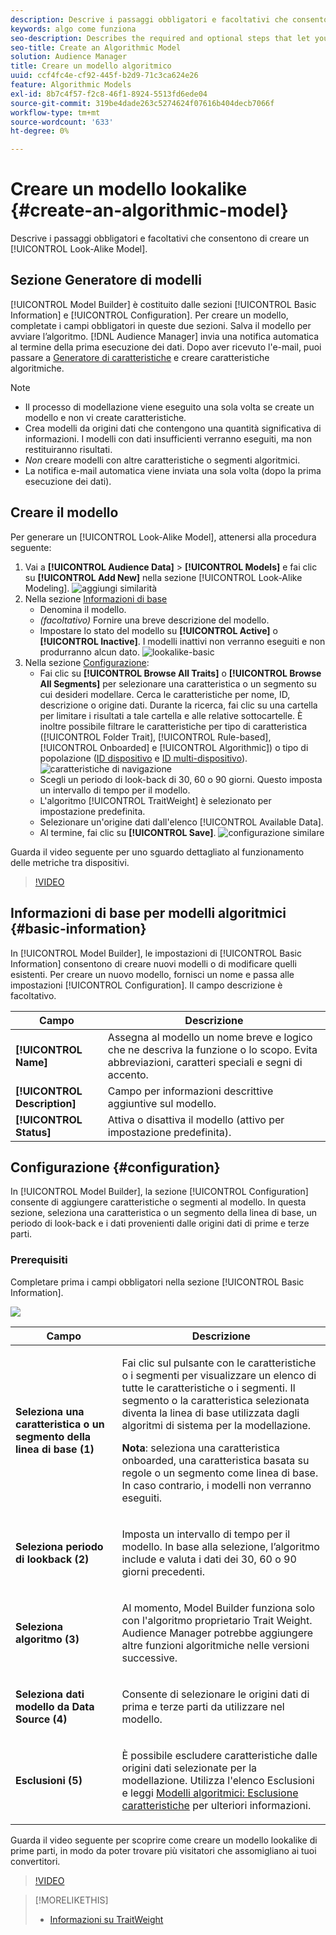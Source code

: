 ```yaml
---
description: Descrive i passaggi obbligatori e facoltativi che consentono di creare un modello algoritmico in Model Builder.
keywords: algo come funziona
seo-description: Describes the required and optional steps that let you create an algorithmic model in Model Builder.
seo-title: Create an Algorithmic Model
solution: Audience Manager
title: Creare un modello algoritmico
uuid: ccf4fc4e-cf92-445f-b2d9-71c3ca624e26
feature: Algorithmic Models
exl-id: 8b7c4f57-f2c8-46f1-8924-5513fd6ede04
source-git-commit: 319be4dade263c5274624f07616b404decb7066f
workflow-type: tm+mt
source-wordcount: '633'
ht-degree: 0%

---
```


# Creare un modello lookalike {#create-an-algorithmic-model}

Descrive i passaggi obbligatori e facoltativi che consentono di creare un [!UICONTROL Look-Alike Model].

## Sezione Generatore di modelli

[!UICONTROL Model Builder] è costituito dalle sezioni [!UICONTROL Basic Information] e [!UICONTROL Configuration]. Per creare un modello, completate i campi obbligatori in queste due sezioni. Salva il modello per avviare l’algoritmo. [!DNL Audience Manager] invia una notifica automatica al termine della prima esecuzione dei dati. Dopo aver ricevuto l&#39;e-mail, puoi passare a [Generatore di caratteristiche](../../features/traits/about-trait-builder.md) e creare caratteristiche algoritmiche.

>[!NOTE]
>
>* Il processo di modellazione viene eseguito una sola volta se create un modello e non vi create caratteristiche.
>* Crea modelli da origini dati che contengono una quantità significativa di informazioni. I modelli con dati insufficienti verranno eseguiti, ma non restituiranno risultati.
>* *Non* creare modelli con altre caratteristiche o segmenti algoritmici.
>* La notifica e-mail automatica viene inviata una sola volta (dopo la prima esecuzione dei dati).

## Creare il modello

Per generare un [!UICONTROL Look-Alike Model], attenersi alla procedura seguente:

1. Vai a **[!UICONTROL Audience Data]** > **[!UICONTROL Models]** e fai clic su **[!UICONTROL Add New]** nella sezione [!UICONTROL Look-Alike Modeling].
   ![aggiungi similarità](assets/look-alike-add.png)
1. Nella sezione [Informazioni di base](../../features/algorithmic-models/create-model.md#basic-information)
   * Denomina il modello.
   * *(facoltativo)* Fornire una breve descrizione del modello.
   * Impostare lo stato del modello su **[!UICONTROL Active]** o **[!UICONTROL Inactive]**. I modelli inattivi non verranno eseguiti e non produrranno alcun dato.
     ![lookalike-basic](assets/look-alike-basic.png)
1. Nella sezione [Configurazione](../../features/algorithmic-models/create-model.md#configuration):
   * Fai clic su **[!UICONTROL Browse All Traits]** o **[!UICONTROL Browse All Segments]** per selezionare una caratteristica o un segmento su cui desideri modellare. Cerca le caratteristiche per nome, ID, descrizione o origine dati. Durante la ricerca, fai clic su una cartella per limitare i risultati a tale cartella e alle relative sottocartelle. È inoltre possibile filtrare le caratteristiche per tipo di caratteristica ([!UICONTROL Folder Trait], [!UICONTROL Rule-based], [!UICONTROL Onboarded] e [!UICONTROL Algorithmic]) o tipo di popolazione ([ID dispositivo](../../reference/ids-in-aam.md) e [ID multi-dispositivo](../../reference/ids-in-aam.md)).
     ![caratteristiche di navigazione](assets/browse-traits.png)
   * Scegli un periodo di look-back di 30, 60 o 90 giorni. Questo imposta un intervallo di tempo per il modello.
   * L&#39;algoritmo [!UICONTROL TraitWeight] è selezionato per impostazione predefinita.
   * Selezionare un&#39;origine dati dall&#39;elenco [!UICONTROL Available Data].
   * Al termine, fai clic su **[!UICONTROL Save]**.
     ![configurazione similare](assets/look-alike-configuration.png)

Guarda il video seguente per uno sguardo dettagliato al funzionamento delle metriche tra dispositivi.

>[!VIDEO](https://experienceleague.adobe.com/docs/audience-manager-learn/tutorials/build-and-manage-audiences/profile-merge/understanding-cross-device-metrics-in-audience-manager.html?lang=it)

## Informazioni di base per modelli algoritmici {#basic-information}

<!-- r_model_basic.xml -->

In [!UICONTROL Model Builder], le impostazioni di [!UICONTROL Basic Information] consentono di creare nuovi modelli o di modificare quelli esistenti. Per creare un nuovo modello, fornisci un nome e passa alle impostazioni [!UICONTROL Configuration]. Il campo descrizione è facoltativo.

| Campo | Descrizione |
|---|---|
| **[!UICONTROL Name]** | Assegna al modello un nome breve e logico che ne descriva la funzione o lo scopo. Evita abbreviazioni, caratteri speciali e segni di accento. |
| **[!UICONTROL Description]** | Campo per informazioni descrittive aggiuntive sul modello. |
| **[!UICONTROL Status]** | Attiva o disattiva il modello (attivo per impostazione predefinita). |

## Configurazione {#configuration}

In [!UICONTROL Model Builder], la sezione [!UICONTROL Configuration] consente di aggiungere caratteristiche o segmenti al modello. In questa sezione, seleziona una caratteristica o un segmento della linea di base, un periodo di look-back e i dati provenienti dalle origini dati di prime e terze parti.

<!-- r_model_configuration.xml -->

### Prerequisiti

Completare prima i campi obbligatori nella sezione [!UICONTROL Basic Information].

![](assets/lam_exclude_traits_numbered.png)

<table id="table_7A6BE5E5498D4776A30323B743954150"> 
 <thead> 
  <tr> 
   <th colname="col1" class="entry"> Campo </th> 
   <th colname="col2" class="entry"> Descrizione </th> 
  </tr> 
 </thead>
 <tbody> 
  <tr> 
   <td colname="col1"> <p><b>Seleziona una caratteristica o un segmento della linea di base (1)</b> </p> </td> 
   <td colname="col2"> <p>Fai clic sul pulsante con le caratteristiche o i segmenti per visualizzare un elenco di tutte le caratteristiche o i segmenti. Il segmento o la caratteristica selezionata diventa la linea di base utilizzata dagli algoritmi di sistema per la modellazione. </p> <p> <p><b>Nota</b>: seleziona una caratteristica onboarded, una caratteristica basata su regole o un segmento come linea di base. In caso contrario, i modelli non verranno eseguiti. </p> </p> </td> 
  </tr> 
  <tr> 
   <td colname="col1"> <p><b>Seleziona periodo di lookback (2)</b> </p> </td> 
   <td colname="col2"> <p>Imposta un intervallo di tempo per il modello. In base alla selezione, l’algoritmo include e valuta i dati dei 30, 60 o 90 giorni precedenti. </p> </td> 
  </tr> 
  <tr> 
   <td colname="col1"> <p><b>Seleziona algoritmo (3)</b> </p> </td> 
   <td colname="col2"> <p>Al momento, Model Builder funziona solo con l'algoritmo proprietario <span class="keyword"> Trait Weight</span>. <span class="keyword"> Audience Manager</span> potrebbe aggiungere altre funzioni algoritmiche nelle versioni successive. </p> </td>
  </tr>
  <tr> 
   <td colname="col1"> <p><b>Seleziona dati modello da Data Source (4)</b> </p> </td> 
   <td colname="col2"> <p>Consente di selezionare le origini dati di prima e terze parti da utilizzare nel modello. </p> </td>
  </tr> 
  <tr> 
   <td colname="col1"> <p><b>Esclusioni (5)</b> </p> </td> 
   <td colname="col2"> <p>È possibile escludere caratteristiche dalle origini dati selezionate per la modellazione. Utilizza l'elenco <span class="wintitle"> Esclusioni</span> e leggi <a href="../../features/algorithmic-models/trait-exclusion-algo-models.md"> Modelli algoritmici: Esclusione caratteristiche</a> per ulteriori informazioni. </p> </td>
  </tr> 
 </tbody>
</table>

Guarda il video seguente per scoprire come creare un modello lookalike di prime parti, in modo da poter trovare più visitatori che assomigliano ai tuoi convertitori.

>[!VIDEO](https://video.tv.adobe.com/v/23504/)

>[!MORELIKETHIS]
>
>* [Informazioni su TraitWeight](../../features/algorithmic-models/understanding-models.md#understanding-traitweight)
